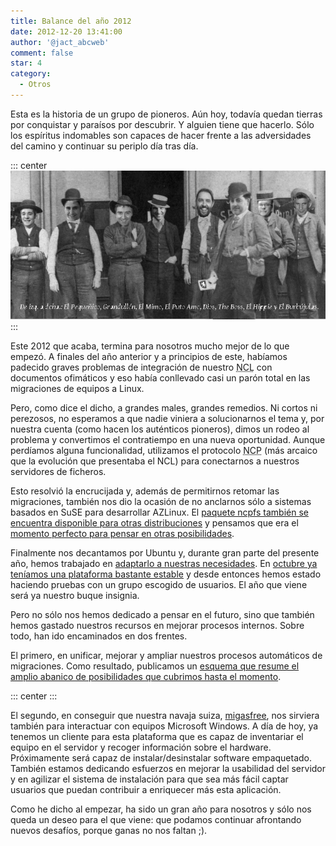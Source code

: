 ```yaml
---
title: Balance del año 2012
date: 2012-12-20 13:41:00
author: '@jact_abcweb'
comment: false
star: 4
category:
  - Otros
---
```


Esta es la historia de un grupo de pioneros. Aún hoy, todavía quedan tierras por conquistar y paraísos por descubrir. Y alguien tiene que hacerlo. Sólo los espíritus indomables son capaces de hacer frente a las adversidades del camino y continuar su periplo día tras día.

<!-- more -->

::: center
![Grupo Software Libre, año 2012](/img/pioneers_gsl_aytozgz_2012.png 'Grupo Software Libre, año 2012')
:::

Este 2012 que acaba, termina para nosotros mucho mejor de lo que empezó. A finales del año anterior y a principios de este, habíamos padecido graves problemas de integración de nuestro <acronym title="Novell Client for Linux">NCL</acronym> con documentos ofimáticos y eso había conllevado casi un parón total en las migraciones de equipos a Linux.

Pero, como dice el dicho, a grandes males, grandes remedios. Ni cortos ni perezosos, no esperamos a que nadie viniera a solucionarnos el tema y, por nuestra cuenta (como hacen los auténticos pioneros), dimos un rodeo al problema y convertimos el contratiempo en una nueva oportunidad. Aunque perdíamos alguna funcionalidad, utilizamos el protocolo <acronym title="Novell Core Protocol">NCP</acronym> (más arcaico que la evolución que presentaba el NCL) para conectarnos a nuestros servidores de ficheros.

Esto resolvió la encrucijada y, además de permitirnos retomar las migraciones, también nos dio la ocasión de no anclarnos sólo a sistemas basados en SuSE para desarrollar AZLinux. El [paquete ncpfs también se encuentra disponible para otras distribuciones](http://rpmfind.net/linux/rpm2html/search.php?query=ncpfs) y pensamos que era el [momento perfecto para pensar en otras posibilidades]().

Finalmente nos decantamos por Ubuntu y, durante gran parte del presente año, hemos trabajado en [adaptarlo a nuestras necesidades](). En [octubre ya teníamos una plataforma bastante estable]() y desde entonces hemos estado haciendo pruebas con un grupo escogido de usuarios. El año que viene será ya nuestro buque insignia.

Pero no sólo nos hemos dedicado a pensar en el futuro, sino que también hemos gastado nuestros recursos en mejorar procesos internos. Sobre todo, han ido encaminados en dos frentes.

El primero, en unificar, mejorar y ampliar nuestros procesos automáticos de migraciones. Como resultado, publicamos un [esquema que resume el amplio abanico de posibilidades que cubrimos hasta el momento](/files/azl-ocs.pdf).

::: center
<PDF url="/files/azl-ocs.pdf" />
:::

El segundo, en conseguir que nuestra navaja suiza, [migasfree](http://migasfree.org/), nos sirviera también para interactuar con equipos Microsoft Windows. A día de hoy, ya tenemos un cliente para esta plataforma que es capaz de inventariar el equipo en el servidor y recoger información sobre el hardware. Próximamente será capaz de instalar/desinstalar software empaquetado. También estamos dedicando esfuerzos en mejorar la usabilidad del servidor y en agilizar el sistema de instalación para que sea más fácil captar usuarios que puedan contribuir a enriquecer más esta aplicación.

Como he dicho al empezar, ha sido un gran año para nosotros y sólo nos queda un deseo para el que viene: que podamos continuar afrontando nuevos desafíos, porque ganas no nos faltan ;).
